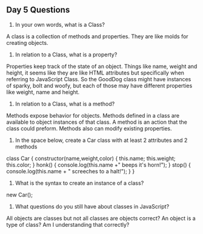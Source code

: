 ## Day 5 Questions

1. In your own words, what is a Class?

A class is a collection of methods and properties. They are like molds for creating objects.

1. In relation to a Class, what is a property?

Properties keep track of the state of an object. Things like name, weight and height, it seems like they are like HTML attributes but specifically when referring to JavaScript Class. So the GoodDog class might have instances of sparky, bolt and woofy, but each of those may have different properties like weight, name and height.

1. In relation to a Class, what is a method?

Methods expose behavior for objects. Methods defined in a class are available to object instances of that class. A method is an action that the class could preform. Methods also can modify existing properties.

1. In the space below, create a Car class with at least 2 attributes and 2 methods

class Car {
  constructor(name,weight,color) {
    this.name;
    this.weight;
    this.color;
  }
  honk() {
    console.log(this.name +" beeps it's horn!");
  }
  stop() {
    console.log(this.name + " screeches to a halt!");
  }
}


1. What is the syntax to create an instance of a class?

new Car();


1. What questions do you still have about classes in JavaScript?

All objects are classes but not all classes are objects correct? An object is a type of class? Am I understanding that correctly?

